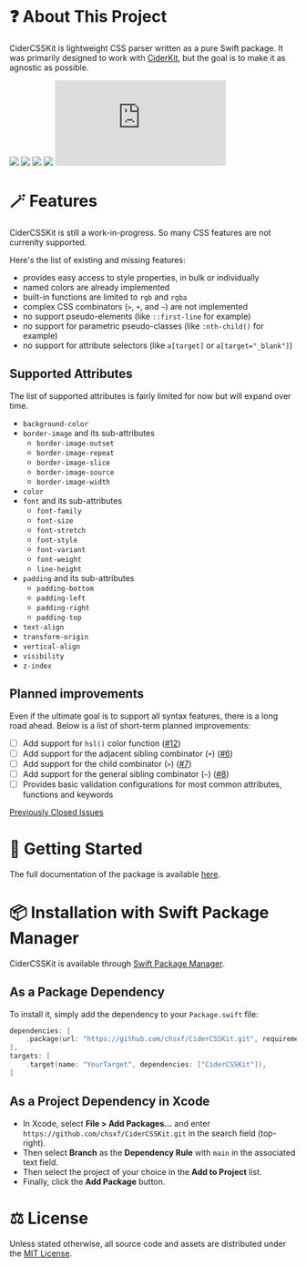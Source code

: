 # ❓ About This Project

CiderCSSKit is lightweight CSS parser written as a pure Swift package.
It was primarily designed to work with [CiderKit](https://github.com/chsxf/CiderKit), but the goal is to make it as agnostic as possible.

![](https://img.shields.io/badge/Platforms-macOS%20%7C%20iOS%20%7C%20iPadOS%20%7C%20tvOS%20%7C%20watchOS%20%7C%20visionOS-orange)
![](https://img.shields.io/badge/Swift-5.10%20%7C%205.9%20%7C%205.8%20%7C%205.7-orange)
![](https://github.com/chsxf/CiderCSSKit/actions/workflows/swift.yml/badge.svg)
[![](https://img.shields.io/badge/gitmoji-%20😜%20😍-FFDD67.svg)](https://gitmoji.dev/)
![](https://analytics.chsxf.dev/GitHubStats.badge/CiderCSSKit/README.md)

# 🪄 Features

CiderCSSKit is still a work-in-progress. So many CSS features are not currenlty supported.

Here's the list of existing and missing features:

- provides easy access to style properties, in bulk or individually
- named colors are already implemented
- built-in functions are limited to `rgb` and `rgba`
- complex CSS combinators (`>`, `+`, and `~`) are not implemented
- no support pseudo-elements (like `::first-line` for example)
- no support for parametric pseudo-classes (like `:nth-child()` for example)
- no support for attribute selectors (like `a[target]` or `a[target="_blank"]`)

## Supported Attributes

The list of supported attributes is fairly limited for now but will expand over time.

- `background-color`
- `border-image` and its sub-attributes
    - `border-image-outset`
    - `border-image-repeat`
    - `border-image-slice`
    - `border-image-source`
    - `border-image-width`
- `color`
- `font` and its sub-attributes
    - `font-family`
    - `font-size`
    - `font-stretch`
    - `font-style`
    - `font-variant`
    - `font-weight`
    - `line-height`
- `padding` and its sub-attributes
    - `padding-bottom`
    - `padding-left`
    - `padding-right`
    - `padding-top`
- `text-align`
- `transform-origin`
- `vertical-align`
- `visibility`
- `z-index`

## Planned improvements

Even if the ultimate goal is to support all syntax features, there is a long road ahead. Below is a list of short-term planned improvements:

- [ ] Add support for `hsl()` color function ([#12](https://github.com/chsxf/CiderCSSKit/issues/12))
- [ ] Add support for the adjacent sibling combinator (`+`) ([#6](https://github.com/chsxf/CiderCSSKit/issues/6))
- [ ] Add support for the child combinator (`>`) ([#7](https://github.com/chsxf/CiderCSSKit/issues/7))
- [ ] Add support for the general sibling combinator (`~`) ([#8](https://github.com/chsxf/CiderCSSKit/issues/8))
- [ ] Provides basic validation configurations for most common attributes, functions and keywords

[Previously Closed Issues](https://github.com/chsxf/CiderCSSKit/issues?q=is%3Aissue+is%3Aclosed)

# 🚀 Getting Started

The full documentation of the package is available [here](https://chsxf.github.io/CiderCSSKit/documentation/cidercsskit).

# 📦 Installation with Swift Package Manager

CiderCSSKit is available through [Swift Package Manager](https://github.com/apple/swift-package-manager).

## As a Package Dependency

To install it, simply add the dependency to your `Package.swift` file:

```swift
dependencies: [
    .package(url: "https://github.com/chsxf/CiderCSSKit.git", requirement: .branch("main")),
],
targets: [
    .target(name: "YourTarget", dependencies: ["CiderCSSKit"]),
]
```

## As a Project Dependency in Xcode

- In Xcode, select **File > Add Packages...** and enter `https://github.com/chsxf/CiderCSSKit.git` in the search field (top-right). 
- Then select **Branch** as the **Dependency Rule** with `main` in the associated text field.
- Then select the project of your choice in the **Add to Project** list.
- Finally, click the **Add Package** button.

# ⚖️ License

Unless stated otherwise, all source code and assets are distributed under the [MIT License](LICENSE).

